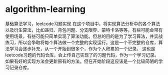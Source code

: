 # algorithm-learning
基础算法学习，leetcode习题实现
在这个项目中，将实现算法分析中的各个算法以及衍生算法，比如递归、背包问题、分支限界、蒙特卡洛等等，有些可能会带有使用场景，有些可能只简单实现了算法功能。但总的目的是为了学习算法，并实战练习，所以会争取将每个算法做一个完整的实现运行。这是一个不完整的仓库，算法学习会逐步补充，从一个开始到很多个，作为个人积累的一个记录。
这也是leetcode习题的代码仓库，会上传自己实现了的习题代码，作为一个学习记录。如果有好的实现方法会更新原有的方法。但在开始阶段这应该是一个比较简陋的学习记录仓库。
